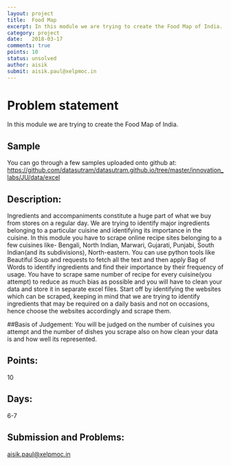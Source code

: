 ```yaml
---
layout: project
title:  Food Map
excerpt: In this module we are trying to create the Food Map of India.
category: project
date:   2018-03-17
comments: true
points: 10
status: unsolved
author: aisik
submit: aisik.paul@xelpmoc.in
---
```

# Problem statement
In this module we are trying to create the Food Map of India.


## Sample
You can go through a few samples uploaded onto github at:
https://github.com/datasutram/datasutram.github.io/tree/master/innovation_labs/JU/data/excel


## Description:
Ingredients and accompaniments constitute a huge part of what we buy from stores on a regular day.  We are trying to identify major ingredients belonging to a particular cuisine and identifying its importance in the cuisine.  In this module you have to scrape online recipe sites belonging to a few cuisines like- Bengali, North Indian, Marwari, Gujarati, Punjabi, South Indian(and its subdivisions), North-eastern.  You can use python tools like Beautiful Soup and requests to fetch all the text and then apply Bag of Words to identify ingredients and find their importance by their frequency of usage. You have to scrape same number of recipe for every cuisine(you attempt) to reduce as much bias as possible and you will have to clean your data and store it in separate excel files.
Start off by identifying the websites which can be scraped, keeping in mind that we are trying to identify ingredients that may be required on a daily basis and not on occasions, hence choose the websites accordingly and scrape them.


##Basis of Judgement:
You will be judged on the number of cuisines you attempt and the number of dishes you scrape also on how clean your data is and how well its represented.
## Points:
10

## Days:
6-7

## Submission and Problems:
aisik.paul@xelpmoc.in
